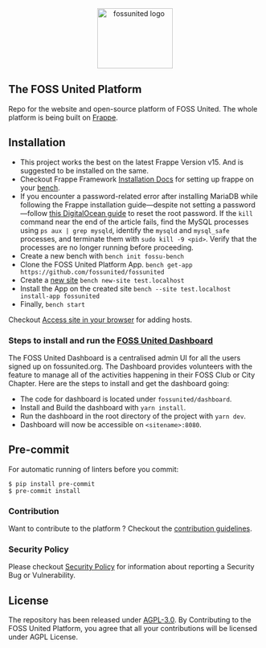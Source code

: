 <div align="center">
    <img alt="fossunited logo" src=".github/logo.png" width="150px" height="120px">
</div>

## The FOSS United Platform

Repo for the website and open-source platform of FOSS United. The whole platform is being built on [Frappe](https://frappe.io).

## Installation

- This project works the best on the latest Frappe Version v15. And is suggested to be installed on the same.
- Checkout Frappe Framework [Installation Docs](https://frappeframework.com/docs/) for setting up frappe on your [bench](https://frappeframework.com/docs/user/en/tutorial/install-and-setup-bench).
- If you encounter a password-related error after installing MariaDB while following the Frappe installation guide—despite not setting a password—follow [this DigitalOcean guide](https://www.digitalocean.com/community/tutorials/how-to-reset-your-mysql-or-mariadb-root-password) to reset the root password. If the `kill` command near the end of the article fails, find the MySQL processes using `ps aux | grep mysqld`, identify the `mysqld` and `mysql_safe` processes, and terminate them with `sudo kill -9 <pid>`. Verify that the processes are no longer running before proceeding.
- Create a new bench with
  `bench init fossu-bench`
- Clone the FOSS United Platform App.
  `bench get-app https://github.com/fossunited/fossunited`
- Create a [new site](https://frappeframework.com/docs/user/en/tutorial/create-a-site)
  `bench new-site test.localhost`
- Install the App on the created site
  `bench --site test.localhost install-app fossunited`
- Finally,
  `bench start`

Checkout [Access site in your browser](https://frappeframework.com/docs/user/en/tutorial/create-a-site#access-site-in-your-browser) for adding hosts.

### Steps to install and run the [FOSS United Dashboard](https://fossunited.org/dashboard)

The FOSS United Dashboard is a centralised admin UI for all the users signed up on fossunited.org. The Dashboard provides volunteers with the feature to manage all of the activities happening in their FOSS Club or City Chapter. Here are the steps to install and get the dashboard going:

- The code for dashboard is located under `fossunited/dashboard`.
- Install and Build the dashboard with `yarn install`.
- Run the dashboard in the root directory of the project with `yarn dev`.
- Dashboard will now be accessible on `<sitename>:8080`.

## Pre-commit

For automatic running of linters before you commit:

```
$ pip install pre-commit
$ pre-commit install
```

### Contribution

Want to contribute to the platform ? Checkout the [contribution guidelines](/CONTRIBUTING.md).

### Security Policy

Please checkout [Security Policy](/SECURITY.md) for information about reporting a Security Bug or Vulnerability.

## License

The repository has been released under [AGPL-3.0](https://github.com/fossunited/fossunited/blob/develop/LICENSE).
By Contributing to the FOSS United Platform, you agree that all your contributions will be licensed under AGPL License.
